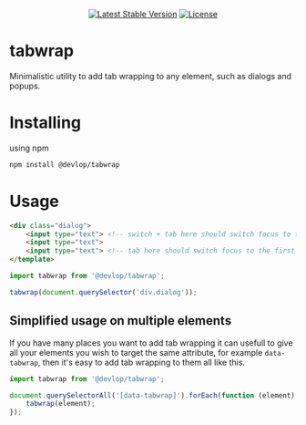 <p align="center">
    <a href="https://www.npmjs.org/package/@devlop/tabwrap"><img src="https://img.shields.io/npm/v/@devlop/tabwrap.svg" alt="Latest Stable Version"></a>
    <a href="https://github.com/devlop/tabwrap/blob/main/LICENSE.md"><img src="https://img.shields.io/badge/license-MIT-green" alt="License"></a>
</p>

# tabwrap

Minimalistic utility to add tab wrapping to any element, such as dialogs and popups.

# Installing

using npm

```bash
npm install @devlop/tabwrap
```

# Usage

```html
<div class="dialog">
    <input type="text"> <!-- switch + tab here should switch focus to the last <input> -->
    <input type="text">
    <input type="text"> <!-- tab here should switch focus to the first <input>-->
</template>
```

```javascript
import tabwrap from '@devlop/tabwrap';

tabwrap(document.querySelector('div.dialog'));
```

## Simplified usage on multiple elements

If you have many places you want to add tab wrapping it can usefull to give all your elements you wish to target
the same attribute, for example `data-tabwrap`, then it's easy to add tab wrapping to them all like this.

```javascript
import tabwrap from '@devlop/tabwrap';

document.querySelectorAll('[data-tabwrap]').forEach(function (element) {
    tabwrap(element);
});
```
